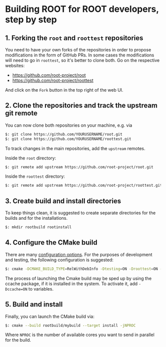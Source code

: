 # Building ROOT for ROOT developers, step by step

## 1. Forking the `root` and `roottest` repositories

You need to have your own forks of the repositories in order to propose
modifications in the form of GitHub PRs. In some cases the modifications will
need to go in `roottest`, so it's better to clone both. Go on the respective
websites:

* <https://github.com/root-project/root>
* <https://github.com/root-project/roottest>

And click on the `Fork` button in the top right of the web UI.

## 2. Clone the repositories and track the upstream git remote

You can now clone both repositories on your machine, e.g. via

```bash
$: git clone https://github.com/YOURUSERNAME/root.git
$: git clone https://github.com/YOURUSERNAME/roottest.git
```

To track changes in the main repositories, add the `upstream` remotes.

Inside the `root` directory:

```bash
$: git remote add upstream https://github.com/root-project/root.git
```

Inside the `roottest` directory:

```bash
$: git remote add upstream https://github.com/root-project/roottest.git
```

## 3. Create build and install directories

To keep things clean, it is suggested to create separate directories for the
builds and for the installations.

```bash
$: mkdir rootbuild rootinstall
```

## 4. Configure the CMake build

There are many [configuration options](https://root.cern/install/build_from_source/#all-build-options).
For the purposes of development and testing, the following configuration is
suggested:

```bash
$: cmake -DCMAKE_BUILD_TYPE=RelWithDebInfo -Dtesting=ON -Droottest=ON -DCMAKE_INSTALL_PREFIX=rootinstall/myinstall -B rootbuild/mybuild -S root
```

The process of launching the Cmake build may be sped up by using the ccache package, if it is installed in the system. To activate it, add `-Dccache=ON` to variables.

## 5. Build and install

Finally, you can launch the CMake build via:

```bash
$: cmake --build rootbuild/mybuild --target install -jNPROC
```

Where `NPROC` is the number of available cores you want to send in parallel for the build.
